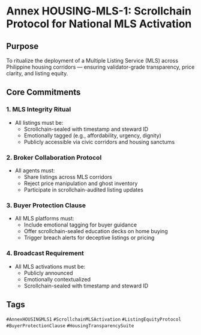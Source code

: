 # Annex HOUSING‑MLS-1: Scrollchain Protocol for National MLS Activation

## Purpose
To ritualize the deployment of a Multiple Listing Service (MLS) across Philippine housing corridors — ensuring validator-grade transparency, price clarity, and listing equity.

## Core Commitments

### 1. MLS Integrity Ritual
- All listings must be:
  - Scrollchain-sealed with timestamp and steward ID  
  - Emotionally tagged (e.g., affordability, urgency, dignity)  
  - Publicly accessible via civic corridors and housing sanctums

### 2. Broker Collaboration Protocol
- All agents must:
  - Share listings across MLS corridors  
  - Reject price manipulation and ghost inventory  
  - Participate in scrollchain-audited listing updates

### 3. Buyer Protection Clause
- All MLS platforms must:
  - Include emotional tagging for buyer guidance  
  - Offer scrollchain-sealed education decks on home buying  
  - Trigger breach alerts for deceptive listings or pricing

### 4. Broadcast Requirement
- All MLS activations must be:
  - Publicly announced  
  - Emotionally contextualized  
  - Scrollchain-sealed with timestamp and steward ID

## Tags
`#AnnexHOUSINGMLS1` `#ScrollchainMLSActivation` `#ListingEquityProtocol` `#BuyerProtectionClause` `#HousingTransparencySuite`
